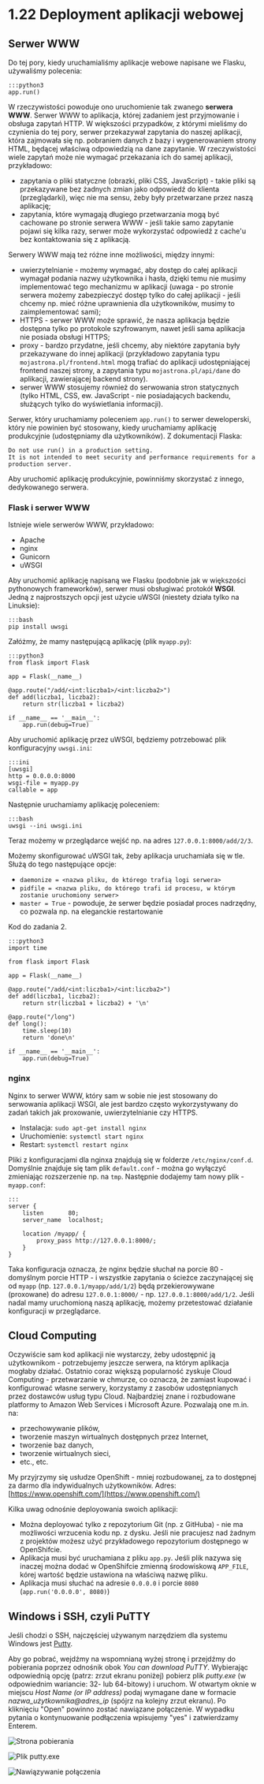 1.22 Deployment aplikacji webowej
=================================

Serwer WWW
----------

Do tej pory, kiedy uruchamialiśmy aplikacje webowe napisane we Flasku, używaliśmy polecenia:

    :::python3
    app.run()

W rzeczywistości powoduje ono uruchomienie tak zwanego **serwera WWW**. Serwer WWW to aplikacja, której zadaniem jest
przyjmowanie i obsługa zapytań HTTP. W większości przypadków, z którymi mieliśmy do czynienia do tej pory,
serwer przekazywał zapytania do naszej aplikacji, która zajmowała się np. pobraniem danych z bazy i wygenerowaniem
strony HTML, będącej właściwą odpowiedzią na dane zapytanie. W rzeczywistości wiele zapytań może nie wymagać
przekazania ich do samej aplikacji, przykładowo:
- zapytania o pliki statyczne (obrazki, pliki CSS, JavaScript) - takie pliki są przekazywane bez żadnych zmian
jako odpowiedź do klienta (przeglądarki), więc nie ma sensu, żeby były przetwarzane przez naszą aplikację;
- zapytania, które wymagają długiego przetwarzania mogą być cachowane po stronie serwera WWW - jeśli takie samo
zapytanie pojawi się kilka razy, serwer może wykorzystać odpowiedź z cache'u bez kontaktowania się z aplikacją.

Serwery WWW mają też różne inne możliwości, między innymi:
- uwierzytelnianie - możemy wymagać, aby dostęp do całej aplikacji wymagał podania nazwy użytkownika i hasła,
dzięki temu nie musimy implementować tego mechanizmu w aplikacji (uwaga - po stronie serwera możemy zabezpieczyć
dostęp tylko do całej aplikacji - jeśli chcemy np. mieć różne uprawnienia dla użytkowników, musimy to zaimplementować sami);
- HTTPS - serwer WWW może sprawić, że nasza aplikacja będzie dostępna tylko po protokole szyfrowanym, nawet jeśli
sama aplikacja nie posiada obsługi HTTPS;
- proxy - bardzo przydatne, jeśli chcemy, aby niektóre zapytania były przekazywane do innej aplikacji (przykładowo
zapytania typu `mojastrona.pl/frontend.html` mogą trafiać do aplikacji udostępniającej frontend naszej strony,
a zapytania typu `mojastrona.pl/api/dane` do aplikacji, zawierającej backend strony).
- serwer WWW stosujemy również do serwowania stron statycznych (tylko HTML, CSS, ew. JavaScript - nie posiadających
backendu, służących tylko do wyświetlania informacji).

Serwer, który uruchamiamy poleceniem `app.run()` to serwer deweloperski, który nie powinien być stosowany, kiedy
uruchamiamy aplikację produkcyjnie (udostępniamy dla użytkowników). Z dokumentacji Flaska:

    Do not use run() in a production setting.
    It is not intended to meet security and performance requirements for a production server.

Aby uruchomić aplikację produkcyjnie, powinniśmy skorzystać z innego, dedykowanego serwera.

### Flask i serwer WWW

Istnieje wiele serwerów WWW, przykładowo:
- Apache
- nginx
- Gunicorn
- uWSGI

Aby uruchomić aplikację napisaną we Flasku (podobnie jak w większości pythonowych frameworków), serwer musi
obsługiwać protokół **WSGI**. Jedną z najprostszych opcji jest użycie uWSGI (niestety działa tylko na Linuksie):

    :::bash
    pip install uwsgi

Załóżmy, że mamy następującą aplikację (plik `myapp.py`):

    :::python3
    from flask import Flask

    app = Flask(__name__)
    
    @app.route("/add/<int:liczba1>/<int:liczba2>")
    def add(liczba1, liczba2):
        return str(liczba1 + liczba2)
    
    if __name__ == '__main__':
        app.run(debug=True)

Aby uruchomić aplikację przez uWSGI, będziemy potrzebować plik konfiguracyjny `uwsgi.ini`:

    :::ini
    [uwsgi]
    http = 0.0.0.0:8000
    wsgi-file = myapp.py
    callable = app

Następnie uruchamiamy aplikację poleceniem:

    :::bash
    uwsgi --ini uwsgi.ini

Teraz możemy w przeglądarce wejść np. na adres `127.0.0.1:8000/add/2/3`.

Możemy skonfigurować uWSGI tak, żeby aplikacja uruchamiała się w tle. Służą do tego następujące opcje:
- `daemonize = <nazwa pliku, do którego trafią logi serwera>`
- `pidfile = <nazwa pliku, do którego trafi id procesu, w którym zostanie uruchomiony serwer>`
- `master = True` - powoduje, że serwer będzie posiadał proces nadrzędny, co pozwala np. na eleganckie restartowanie

Kod do zadania 2.

    :::python3
    import time
    
    from flask import Flask
    
    app = Flask(__name__)
    
    @app.route("/add/<int:liczba1>/<int:liczba2>")
    def add(liczba1, liczba2):
        return str(liczba1 + liczba2) + '\n'
    
    @app.route("/long")
    def long():
        time.sleep(10)
        return 'done\n'
    
    if __name__ == '__main__':
        app.run(debug=True)

### nginx

Nginx to serwer WWW, który sam w sobie nie jest stosowany do serwowania aplikacji WSGI, ale jest bardzo często
wykorzystywany do zadań takich jak proxowanie, uwierzytelnianie czy HTTPS.

- Instalacja: `sudo apt-get install nginx`
- Uruchomienie: `systemctl start nginx`
- Restart: `systemctl restart nginx`

Pliki z konfiguracjami dla nginxa znajdują się w folderze `/etc/nginx/conf.d`. Domyślnie znajduje się tam plik
`default.conf` - można go wyłączyć zmieniając rozszerzenie np. na `tmp`. Następnie dodajemy tam nowy plik - `myapp.conf`:

    :::
    server {
        listen       80;
        server_name  localhost;
    
        location /myapp/ {
            proxy_pass http://127.0.0.1:8000/;
        }
    }

Taka konfiguracja oznacza, że nginx będzie słuchał na porcie 80 - domyślnym porcie HTTP - i wszystkie zapytania
o ścieżce zaczynającej się od `myapp` (np. `127.0.0.1/myapp/add/1/2`) będą przekierowywane (proxowane) do adresu
`127.0.0.1:8000/` - np. `127.0.0.1:8000/add/1/2`. Jeśli nadal mamy uruchomioną naszą aplikację, możemy przetestować
działanie konfiguracji w przeglądarce.

Cloud Computing
---------------

Oczywiście sam kod aplikacji nie wystarczy, żeby udostępnić ją użytkownikom - potrzebujemy jeszcze serwera, na którym
aplikacja mogłaby działać. Ostatnio coraz większą popularność zyskuje Cloud Computing - przetwarzanie w chmurze,
co oznacza, że zamiast kupować i konfigurować własne serwery, korzystamy z zasobów udostępnianych przez dostawców
usług typu Cloud. Najbardziej znane i rozbudowane platformy to Amazon Web Services i Microsoft Azure. Pozwalają
one m.in. na:
- przechowywanie plików,
- tworzenie maszyn wirtualnych dostępnych przez Internet,
- tworzenie baz danych,
- tworzenie wirtualnych sieci,
- etc., etc.

My przyjrzymy się usłudze OpenShift - mniej rozbudowanej, za to dostępnej za darmo dla indywidualnych użytkowników.
Adres: [https://www.openshift.com/](https://www.openshift.com/)

Kilka uwag odnośnie deployowania swoich aplikacji:
- Można deployować tylko z repozytorium Git (np. z GitHuba) - nie ma możliwości wrzucenia kodu np. z dysku.
Jeśli nie pracujesz nad żadnym z projektów możesz użyć przykładowego repozytorium dostępnego w OpenShifcie.
- Aplikacja musi być uruchamiana z pliku `app.py`. Jeśli plik nazywa się inaczej można dodać w OpenShifcie zmienną
środowiskową `APP_FILE`, kórej wartość będzie ustawiona na właściwą nazwę pliku.
- Aplikacja musi słuchać na adresie `0.0.0.0` i porcie `8080` (`app.run('0.0.0.0', 8080)`)

Windows i SSH, czyli PuTTY
--------------------------

Jeśli chodzi o SSH, najczęściej używanym narzędziem dla systemu Windows jest [Putty](https://www.putty.org/).

Aby go pobrać, wejdźmy na wspomnianą wyżej stronę i przejdźmy do pobierania poprzez odnośnik obok *You can download PuTTY*. Wybierając odpowiednią opcję (patrz: zrzut ekranu poniżej) pobierz plik *putty.exe* (w odpowiednim wariancie: 32- lub 64-bitowy) i uruchom. W otwartym oknie w miejscu *Host Name (or IP address)* podaj wymagane dane w formacie *nazwa_użytkownika@adres_ip* (spójrz na kolejny zrzut ekranu). Po kliknięciu "Open" powinno zostać nawiązane połączenie. W wypadku pytania o kontynuowanie podłączenia wpisujemy "yes" i zatwierdzamy Enterem.

![Strona pobierania](./images/putty_download.png)

![Plik putty.exe](./images/putty_exe.png)

![Nawiązywanie połączenia](./images/putty_connect.png)
